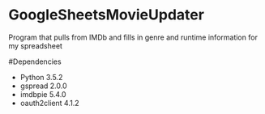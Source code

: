 # GoogleSheetsMovieUpdater
Program that pulls from IMDb and fills in genre and runtime information for my spreadsheet

#Dependencies
- Python 3.5.2
- gspread 2.0.0
- imdbpie 5.4.0
- oauth2client 4.1.2
